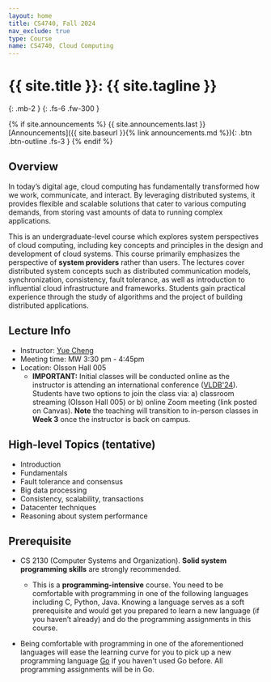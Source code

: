 ```yaml
---
layout: home
title: CS4740, Fall 2024
nav_exclude: true
type: Course
name: CS4740, Cloud Computing
---
```


# {{ site.title }}: {{ site.tagline }}
{: .mb-2 }
{: .fs-6 .fw-300 }

{% if site.announcements %}
{{ site.announcements.last }}
 [Announcements]({{ site.baseurl }}{% link announcements.md %}){: .btn .btn-outline .fs-3 }
{% endif %}


## Overview

In today’s digital age, cloud computing has fundamentally transformed
how we work, communicate, and interact. By leveraging distributed
systems, it provides flexible and scalable solutions that cater to
various computing demands, from storing vast amounts of data to
running complex applications.

This is an undergraduate-level course which explores system
perspectives of cloud computing, including key concepts and
principles in the design and development of cloud systems. This
course primarily emphasizes the perspective of **system providers**
rather than users. The lectures cover distributed system concepts
such as distributed communication models, synchronization,
consistency, fault tolerance, as well as introduction to influential
cloud infrastructure and frameworks. Students gain practical
experience through the study of algorithms and the project of
building distributed applications.



## Lecture Info

* Instructor: [Yue Cheng](https://tddg.github.io)
* Meeting time: MW 3:30 pm - 4:45pm
* Location: Olsson Hall 005
	* **IMPORTANT:** Initial classes will be conducted online as the instructor is attending an international conference ([VLDB'24](https://vldb.org/2024/)). Students have two options to join the class via: a) classroom streaming (Olsson Hall 005) or b) online Zoom meeting (link posted on Canvas). **Note** the teaching will transition to in-person classes in **Week 3** once the instructor is back on campus. 


## High-level Topics (tentative)

* Introduction
* Fundamentals
* Fault tolerance and consensus
* Big data processing 
* Consistency, scalability, transactions
* Datacenter techniques
* Reasoning about system performance



## Prerequisite

* CS 2130 (Computer Systems and Organization). **Solid system programming skills** are strongly recommended.
	* This is a **programming-intensive** course. You need to be comfortable with programming in one of the following languages including C, Python, Java. Knowing a language serves as a soft prerequisite and would get you prepared to learn a new language (if you haven’t already) and do the programming assignments in this course.

* Being comfortable with programming in one of the aforementioned languages will ease the learning curve for you to pick up a new programming language [Go](https://go.dev/) if you haven't used Go before. All programming assignments will be in Go. 
